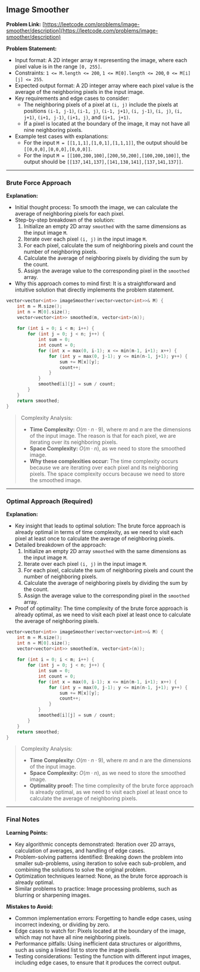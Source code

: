 ## Image Smoother
**Problem Link:** [https://leetcode.com/problems/image-smoother/description](https://leetcode.com/problems/image-smoother/description)

**Problem Statement:**
- Input format: A 2D integer array `M` representing the image, where each pixel value is in the range `[0, 255]`.
- Constraints: `1 <= M.length <= 200`, `1 <= M[0].length <= 200`, `0 <= M[i][j] <= 255`.
- Expected output format: A 2D integer array where each pixel value is the average of the neighboring pixels in the input image.
- Key requirements and edge cases to consider: 
  - The neighboring pixels of a pixel at `(i, j)` include the pixels at positions `(i-1, j-1)`, `(i-1, j)`, `(i-1, j+1)`, `(i, j-1)`, `(i, j)`, `(i, j+1)`, `(i+1, j-1)`, `(i+1, j)`, and `(i+1, j+1)`.
  - If a pixel is located at the boundary of the image, it may not have all nine neighboring pixels.
- Example test cases with explanations: 
  - For the input `M = [[1,1,1],[1,0,1],[1,1,1]]`, the output should be `[[0,0,0],[0,0,0],[0,0,0]]`.
  - For the input `M = [[100,200,100],[200,50,200],[100,200,100]]`, the output should be `[[137,141,137],[141,138,141],[137,141,137]]`.

---

### Brute Force Approach

**Explanation:**
- Initial thought process: To smooth the image, we can calculate the average of neighboring pixels for each pixel.
- Step-by-step breakdown of the solution:
  1. Initialize an empty 2D array `smoothed` with the same dimensions as the input image `M`.
  2. Iterate over each pixel `(i, j)` in the input image `M`.
  3. For each pixel, calculate the sum of neighboring pixels and count the number of neighboring pixels.
  4. Calculate the average of neighboring pixels by dividing the sum by the count.
  5. Assign the average value to the corresponding pixel in the `smoothed` array.
- Why this approach comes to mind first: It is a straightforward and intuitive solution that directly implements the problem statement.

```cpp
vector<vector<int>> imageSmoother(vector<vector<int>>& M) {
    int m = M.size();
    int n = M[0].size();
    vector<vector<int>> smoothed(m, vector<int>(n));
    
    for (int i = 0; i < m; i++) {
        for (int j = 0; j < n; j++) {
            int sum = 0;
            int count = 0;
            for (int x = max(0, i-1); x <= min(m-1, i+1); x++) {
                for (int y = max(0, j-1); y <= min(n-1, j+1); y++) {
                    sum += M[x][y];
                    count++;
                }
            }
            smoothed[i][j] = sum / count;
        }
    }
    return smoothed;
}
```

> Complexity Analysis:
> - **Time Complexity:** $O(m \cdot n \cdot 9)$, where $m$ and $n$ are the dimensions of the input image. The reason is that for each pixel, we are iterating over its neighboring pixels.
> - **Space Complexity:** $O(m \cdot n)$, as we need to store the smoothed image.
> - **Why these complexities occur:** The time complexity occurs because we are iterating over each pixel and its neighboring pixels. The space complexity occurs because we need to store the smoothed image.

---

### Optimal Approach (Required)

**Explanation:**
- Key insight that leads to optimal solution: The brute force approach is already optimal in terms of time complexity, as we need to visit each pixel at least once to calculate the average of neighboring pixels.
- Detailed breakdown of the approach:
  1. Initialize an empty 2D array `smoothed` with the same dimensions as the input image `M`.
  2. Iterate over each pixel `(i, j)` in the input image `M`.
  3. For each pixel, calculate the sum of neighboring pixels and count the number of neighboring pixels.
  4. Calculate the average of neighboring pixels by dividing the sum by the count.
  5. Assign the average value to the corresponding pixel in the `smoothed` array.
- Proof of optimality: The time complexity of the brute force approach is already optimal, as we need to visit each pixel at least once to calculate the average of neighboring pixels.

```cpp
vector<vector<int>> imageSmoother(vector<vector<int>>& M) {
    int m = M.size();
    int n = M[0].size();
    vector<vector<int>> smoothed(m, vector<int>(n));
    
    for (int i = 0; i < m; i++) {
        for (int j = 0; j < n; j++) {
            int sum = 0;
            int count = 0;
            for (int x = max(0, i-1); x <= min(m-1, i+1); x++) {
                for (int y = max(0, j-1); y <= min(n-1, j+1); y++) {
                    sum += M[x][y];
                    count++;
                }
            }
            smoothed[i][j] = sum / count;
        }
    }
    return smoothed;
}
```

> Complexity Analysis:
> - **Time Complexity:** $O(m \cdot n \cdot 9)$, where $m$ and $n$ are the dimensions of the input image.
> - **Space Complexity:** $O(m \cdot n)$, as we need to store the smoothed image.
> - **Optimality proof:** The time complexity of the brute force approach is already optimal, as we need to visit each pixel at least once to calculate the average of neighboring pixels.

---

### Final Notes

**Learning Points:**
- Key algorithmic concepts demonstrated: Iteration over 2D arrays, calculation of averages, and handling of edge cases.
- Problem-solving patterns identified: Breaking down the problem into smaller sub-problems, using iteration to solve each sub-problem, and combining the solutions to solve the original problem.
- Optimization techniques learned: None, as the brute force approach is already optimal.
- Similar problems to practice: Image processing problems, such as blurring or sharpening images.

**Mistakes to Avoid:**
- Common implementation errors: Forgetting to handle edge cases, using incorrect indexing, or dividing by zero.
- Edge cases to watch for: Pixels located at the boundary of the image, which may not have all nine neighboring pixels.
- Performance pitfalls: Using inefficient data structures or algorithms, such as using a linked list to store the image pixels.
- Testing considerations: Testing the function with different input images, including edge cases, to ensure that it produces the correct output.